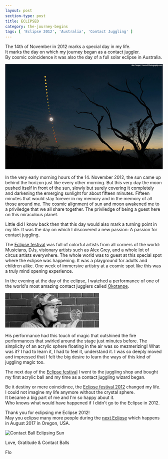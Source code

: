 ```yaml
---
layout: post
section-type: post
title: ECLIPSED
category: the-journey-begins
tags: [ 'Eclipse 2012', 'Australia', 'Contact Juggling' ]
---
```


The 14th of November in 2012 marks a special day in my life.<br/>
It marks the day on which my journey began as a contact juggler.<br/>
By cosmic coincidence it was also the day of a full solar
eclipse in Australia.

![Eclipse Picture](/img/Total_Solar_Eclipse_2012-ben-cooper.jpg "Eclipse 2012 - © Ben Cooper")

In the very early morning hours of the 14.
November 2012, the sun came up behind the horizon just like every other
morning. But this very day the moon pushed
itself in front of the sun, slowly but surely covering it completely and
darkening the emerging sunlight for about fifteen minutes. Fifteen
minutes that would stay forever in my memory and in the memory of all
those around me. The cosmic alignment of sun and moon awakened me to a
priviledge that we all share together. The priviledge of being a guest
here on this miraculous planet.

Little did I know back then that this day would also mark a turning
point in my life. It was the day on which I discovered a new passion:
A passion for contact juggling.

The [Eclipse festival](http://www.eclipse2012.com/) was full of colorful
artists from all corners of the world: Musicians, DJs, visionary artists
such as [Alex Grey](http://alexgrey.com/), and a whole lot of
circus artists everywhere.
The whole world was to guest at this special spot where the eclipse was happening. 
It was a playground for adults and children alike.
One week of immersive artistry at a cosmic spot like this was a
truly mind opening experience.

In the evening at the day of the eclipse, I watched a performance of one
of the world's most amazing contact jugglers called [Okotanpe](http://okotanpe.com "Okotanpe").

![Okotanpe](/img/okotanpe.jpg "Okotanpe")

His performance had this touch of magic that outshined the fire
performances that swirled around the stage just minutes before.  The
simplicity of an acrylic sphere floating in the air was
so mezmerizing! What was it? I had to learn it, I had to feel it,
understand it. I was so deeply moved and impressed that I felt the big
desire to learn the ways of this kind of juggling magic too.

The next day of the [Eclipse festival](http://www.eclipse2012.com/) I went
to the juggling shop and bought my first acrylic ball and my time as a
contact juggling wizard began.

Be it destiny or mere coincidince, the [Eclipse festival 2012](http://www.eclipse2012.com/) changed my life.<br/>
I could not imagine my life anymore without the crystal sphere.<br/>
It became a big part of me and I'm so happy about it.<br/>
Who knows what would have happened if I didn't go to the Eclipse in
2012.

Thank you for eclipsing me Eclipse 2012!<br/>
May you eclipse many more people during the [next
Eclipse](http://oregoneclipse2017.com/) which happens in August 2017 in
Oregon, USA.

![Contact Ball Eclipsing
Sun](/img/contact_ball_eclipsing_sun.jpg "Sun Eclipsed
With An Acrylic Ball")

Love, Gratitude & Contact Balls

Flo
